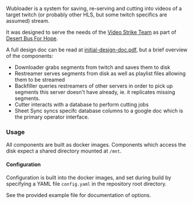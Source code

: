 Wubloader is a system for saving, re-serving and cutting into videos of a target
twitch (or probably other HLS, but some twitch specifics are assumed) stream.

It was designed to serve the needs of the [Video Strike Team](https://vst.ninja)
as part of [Desert Bus For Hope](https://desertbus.org).

A full design doc can be read at [initial-design-doc.pdf](../blob/master/initial-design-doc.pdf),
but a brief overview of the components:

* Downloader grabs segments from twitch and saves them to disk
* Restreamer serves segments from disk as well as playlist files allowing them to be streamed
* Backfiller queries restreamers of other servers in order to pick up segments this server doesn't have already,
  ie. it replicates missing segments.
* Cutter interacts with a database to perform cutting jobs
* Sheet Sync syncs specifc database columns to a google doc which is the primary operator interface.

### Usage

All components are built as docker images.
Components which access the disk expect a shared directory mounted at `/mnt`.

#### Configuration

Configuration is built into the docker images, and set during build by specifying a
YAML file `config.yaml` in the repository root directory.

See the provided example file for documentation of options.

